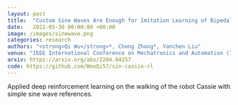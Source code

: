 ```yaml
---
layout: post
title:  "Custom Sine Waves Are Enough for Imitation Learning of Bipedal Gaits with Different Styles"
date:   2022-05-30 00:00:00 +00:00
image: /images/sinewave.png
categories: research
authors: "<strong>Qi Wu</strong>*, Chong Zhang*, Yanchen Liu"
venue: "IEEE International Conference on Mechatronics and Automation (ICMA) (Oral), 2022"
arxiv: https://arxiv.org/abs/2204.04157
code: https://github.com/WooQi57/sin-cassie-rl
---
```


Applied deep reinforcement learning on the walking of the robot Cassie with simple sine wave references. 